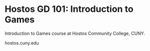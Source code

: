 # Hostos GD 101: Introduction to Games

Introduction to Games course at Hostos Community College, CUNY.

hostos.cuny.edu
